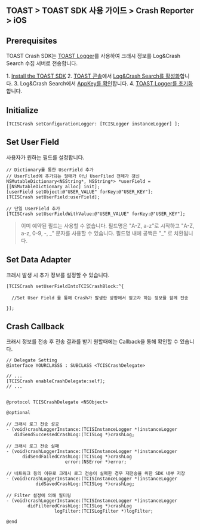 ## TOAST > TOAST SDK 사용 가이드 > Crash Reporter > iOS

## Prerequisites

TOAST Crash SDK는 [TOAST Logger](./log-collector-ios)를 사용하여 크래시 정보를 Log&Crash Search 수집 서버로 전송합니다.

1\. [Install the TOAST SDK](./getting-started-ios)
2\. [TOAST 콘솔](https://console.cloud.toast.com)에서 [Log&Crash Search를 활성화](https://docs.toast.com/ko/Analytics/Log%20&%20Crash%20Search/ko/console-guide/)합니다.
3\. Log&Crash Search에서 [AppKey를 확인](https://docs.toast.com/ko/Analytics/Log%20&%20Crash%20Search/ko/console-guide/#appkey)합니다.
4\. [TOAST Logger를 초기화](./log-collector-ios#initialize)합니다.

## Initialize

```objc
[TCISCrash setConfigurationLogger: [TCISLogger instanceLogger] ];
```

## Set User Field

사용자가 원하는 필드를 설정합니다.

```objc
// Dictionary를 통한 UserField 추가
// UserFiled에 추가되는 형태가 아닌 UserFiled 전체가 갱신
NSMutableDictionary<NSString*, NSString*> *userField = [[NSMutableDictionary alloc] init];  
[userField setObject:@"USER_VALUE" forKey:@"USER_KEY"];
[TCISCrash setUserField:userField];

// 단일 UserField 추가
[TCISCrash setUserFieldWithValue:@"USER_VALUE" forKey:@"USER_KEY"];
```

> 이미 예약된 필드는 사용할 수 없습니다.
> 필드명은 "A-Z, a-z"로 시작하고 "A-Z, a-z, 0-9, -, _" 문자를 사용할 수 있습니다.
> 필드명 내에 공백은 "\_" 로 치환됩니다.

## Set Data Adapter

크래시 발생 시 추가 정보를 설정할 수 있습니다.

```objc
[TCISCrash setUserFieldIntoTCISCrashBlock:^{
  
  //Set User Field 를 통해 Crash가 발생한 상황에서 얻고자 하는 정보를 함께 전송
  
}];
```

## Crash Callback

크래시 정보를 전송 후 전송 결과를 받기 원할때에는 Callback을 통해 확인할 수 있습니다.
```objc
// Delegate Setting
@interface YOURCLASSS : SUBCLASS <TCISCrashDelegate>

// ...
[TCISCrash enableCrashDelegate:self];
// ...


@protocol TCISCrashDelegate <NSObject>

@optional

// 크래시 로그 전송 성공
- (void)crashLoggerInstance:(TCISInstanceLogger *)instanceLogger
   didSendSuccessedCrashLog:(TCISLog *)crashLog;

// 크래시 로그 전송 실패
- (void)crashLoggerInstance:(TCISInstanceLogger *)instanceLogger
      didSendFailedCrashLog:(TCISLog *)crashLog
                      error:(NSError *)error;

// 네트워크 등의 이유로 크래시 로그 전송이 실패한 경우 재전송을 위한 SDK 내부 저장
- (void)crashLoggerInstance:(TCISInstanceLogger *)instanceLogger
           didSavedCrashLog:(TCISLog *)crashLog;

// Filter 설정에 의해 필터링
- (void)crashLoggerInstance:(TCISInstanceLogger *)instanceLogger
        didFilteredCrashLog:(TCISLog *)crashLog
                  logFilter:(TCISLogFilter *)logFilter;

@end
```

